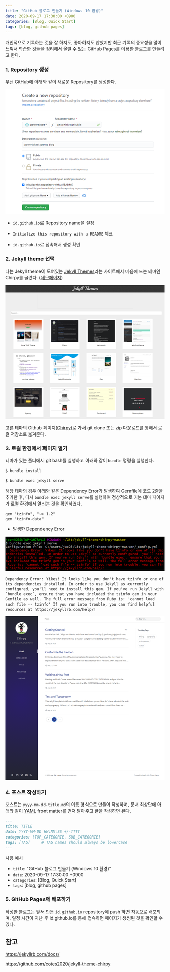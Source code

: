 ```yaml
---
title: "GitHub 블로그 만들기 (Windows 10 환경)"
date: 2020-09-17 17:30:00 +0900
categories: [Blog, Quick Start]
tags: [blog, github pages]
---
```




개인적으로 기록하는 것을 잘 하지도, 좋아하지도 않았지만 최근 기록의 중요성을 많이 느껴서 학습한 것들을 정리해서 올릴 수 있는 GitHub Pages를 이용한 블로그를 만들려고 한다.



### 1. Repository 생성

우선 GitHub에 아래와 같이 새로운 Repository를 생성한다.

![image-20200721100349175](/assets/img/2020-07-21-github-blog.assets/image-20200721100349175.png)

- `id.github.io`로 Repository name을 설정

- `Initialize this repository with a README` 체크
- `id.github.io`로 접속해서 생성 확인



### 2. Jekyll theme 선택

나는 Jekyll theme이 모여있는 [Jekyll Themes](http://jekyllthemes.org/)라는 사이트에서 마음에 드는 테마인 Chirpy를 골랐다. ([데모페이지](https://chirpy.cotes.info/))

![image-20200917170358694](/assets/img/2020-07-21-github-blog.assets/image-20200917170358694.png)



고른 테마의 Github 페이지([Chirpy](https://github.com/cotes2020/jekyll-theme-chirpy/))로 가서 git clone 또는 zip 다운로드를 통해서 로컬 저장소로 옮겨준다.



### 3. 로컬 환경에서 페이지 열기

테마가 있는 폴더에서 git bash를 실행하고 아래와 같이 `bundle` 명령을 실행한다.

```bash
$ bundle install
```

```bash
$ bundle exec jekyll serve
```



해당 테마의 경우 아래와 같은 Dependency Error가  발생하여 Gemfile에 코드 2줄을 추가한 후, 다시 `bundle exec jekyll serve`를 실행하여 정상적으로 기본 테마 페이지가 로컬 환경에서 열리는 것을 확인하였다.

```
gem "tzinfo", "~> 1.2"
gem "tzinfo-data"
```



- 발생한 Dependency Error

![image-20200917171600768](/assets/img/2020-07-21-github-blog.assets/image-20200917171600768.png)

```
Dependency Error: Yikes! It looks like you don't have tzinfo or one of its dependencies installed. In order to use Jekyll as currently configured, you'll need to install this gem. If you've run Jekyll with `bundle exec`, ensure that you have included the tzinfo gem in your Gemfile as well. The full error message from Ruby is: 'cannot load such file -- tzinfo' If you run into trouble, you can find helpful resources at https://jekyllrb.com/help/!
```



![image-20200917172124415](/assets/img/2020-07-21-github-blog.assets/image-20200917172124415.png)



### 4. 포스트 작성하기

포스트는 `yyyy-mm-dd-title.md`의 이름 형식으로 만들어 작성하며, 문서 최상단에 아래와 같이 [YAML](https://yaml.org/) front matter를 먼저 달아주고 글을 작성하면 된다.

````markdown
---
title: TITLE
date: YYYY-MM-DD HH:MM:SS +/-TTTT
categories: [TOP_CATEGORIE, SUB_CATEGORIE]
tags: [TAG]     # TAG names should always be lowercase
---
````



사용 예시

- `title`: "GitHub 블로그 만들기 (Windows 10 환경)"
- `date`: 2020-09-17 17:30:00 +0900
- `categories`: [Blog, Quick Start]
- `tags`: [blog, github pages]



### 5. GitHub Pages에 배포하기

작성한 블로그는 앞서 만든 `id.github.io` repository에 push 하면 자동으로 배포되며, 일정 시간이 지난 후 id.github.io를 통해 접속하면 페이지가 생성된 것을 확인할 수 있다.



## 참고

https://jekyllrb.com/docs/

https://github.com/cotes2020/jekyll-theme-chirpy